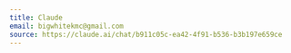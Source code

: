 ```yaml
---
title: Claude
email: bigwhitekmc@gmail.com
source: https://claude.ai/chat/b911c05c-ea42-4f91-b536-b3b197e659ce
---
```


